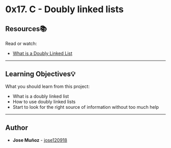 # 0x17. C - Doubly linked lists

## Resources:books:
Read or watch:
* [What is a Doubly Linked List ](https://www.youtube.com/watch?v=k0pjD12bzP0)

---
## Learning Objectives:bulb:
What you should learn from this project:

* What is a doubly linked list
* How to use doubly linked lists
* Start to look for the right source of information without too much help

---

## Author
* **Jose Muñoz** - [jose120918](https://github.com/jose120918)
